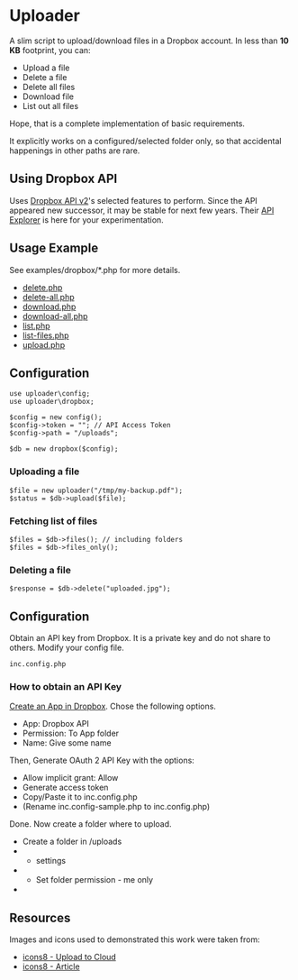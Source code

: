 # Uploader

A slim script to upload/download files in a Dropbox account.
In less than __10 KB__ footprint, you can:

 * Upload a file
 * Delete a file
 * Delete all files
 * Download file
 * List out all files

Hope, that is a complete implementation of basic requirements.

It explicitly works on a configured/selected folder only, so that accidental happenings in other paths are rare.


## Using Dropbox API

Uses [Dropbox API v2](https://www.dropbox.com/developers/documentation/http/documentation)'s selected features to perform.
Since the API appeared new successor, it may be stable for next few years. Their [API Explorer](https://dropbox.github.io/dropbox-api-v2-explorer/) is here for your experimentation.


## Usage Example

See examples/dropbox/*.php for more details.

 * [delete.php](examples/dropbox/delete.php)
 * [delete-all.php](examples/dropbox/delete-all.php)
 * [download.php](examples/dropbox/download.php)
 * [download-all.php](examples/dropbox/download-all.php)
 * [list.php](examples/dropbox/list.php)
 * [list-files.php](examples/dropbox/list-files.php)
 * [upload.php](examples/dropbox/upload.php)


## Configuration

    use uploader\config;
    use uploader\dropbox;
    
    $config = new config();
    $config->token = ""; // API Access Token
    $config->path = "/uploads";

    $db = new dropbox($config);


### Uploading a file

    $file = new uploader("/tmp/my-backup.pdf");
    $status = $db->upload($file);


### Fetching list of files

    $files = $db->files(); // including folders
    $files = $db->files_only();


### Deleting a file

	$response = $db->delete("uploaded.jpg");


## Configuration

Obtain an API key from Dropbox.
It is a private key and do not share to others.
Modify your config file.

    inc.config.php


### How to obtain an API Key

[Create an App in Dropbox](https://www.dropbox.com/developers/apps/create).
Chose the following options.

 * App: Dropbox API
 * Permission: To App folder
 * Name: Give some name

Then, Generate OAuth 2 API Key with the options:

   * Allow implicit grant: Allow
   * Generate access token
   * Copy/Paste it to inc.config.php
   * (Rename inc.config-sample.php to inc.config.php)

Done. Now create a folder where to upload.

 * Create a folder in /uploads
 * 	- settings
 *	- Set folder permission - me only
 *

## Resources

Images and icons used to demonstrated this work were taken from:

 * [icons8 - Upload to Cloud](https://icons8.com/icon/48264/upload-to-cloud)
 * [icons8 - Article](https://intercom.help/icons8/is-it-free/can-i-use-icons8-for-free)
